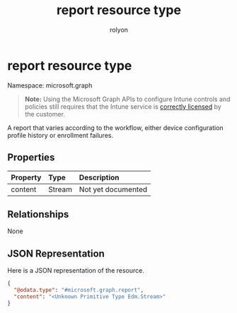 ﻿---
title: "report resource type"
description: "A report that varies according to the workflow, either device configuration profile history or enrollment failures."
localization_priority: Normal
author: "rolyon"
ms.prod: "intune"
doc_type: resourcePageType
---

# report resource type

Namespace: microsoft.graph

> **Note:** Using the Microsoft Graph APIs to configure Intune controls and policies still requires that the Intune service is [correctly licensed](https://go.microsoft.com/fwlink/?linkid=839381) by the customer.

A report that varies according to the workflow, either device configuration profile history or enrollment failures.

## Properties

| Property | Type   | Description        |
| :------- | :----- | :----------------- |
| content  | Stream | Not yet documented |

## Relationships

None

## JSON Representation

Here is a JSON representation of the resource.

<!--{
  "blockType": "resource",
  "@odata.type": "microsoft.graph.report"
}-->

```json
{
  "@odata.type": "#microsoft.graph.report",
  "content": "<Unknown Primitive Type Edm.Stream>"
}
```
